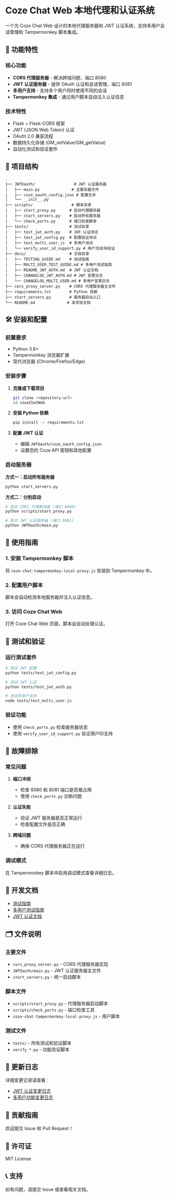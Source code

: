 # Coze Chat Web 本地代理和认证系统

一个为 Coze Chat Web 设计的本地代理服务器和 JWT 认证系统，支持多用户会话管理和 Tampermonkey 脚本集成。

## 🚀 功能特性

### 核心功能
- **CORS 代理服务器** - 解决跨域问题，端口 8080
- **JWT 认证服务器** - 提供 OAuth 认证和会话管理，端口 8081
- **多用户支持** - 支持多个用户同时使用不同的会话
- **Tampermonkey 集成** - 通过用户脚本自动注入认证信息

### 技术特性
- Flask + Flask-CORS 框架
- JWT (JSON Web Token) 认证
- OAuth 2.0 兼容流程
- 数据持久化存储 (GM_setValue/GM_getValue)
- 自动化测试和验证套件

## 📁 项目结构

```
.
├── JWTOauth/                 # JWT 认证服务器
│   ├── main.py              # 主服务器文件
│   ├── coze_oauth_config.json # 配置文件
│   └── __init__.py
├── scripts/                 # 脚本目录
│   ├── start_proxy.py      # 启动代理服务器
│   ├── start_servers.py    # 启动所有服务器
│   └── check_ports.py      # 端口检查脚本
├── tests/                  # 测试目录
│   ├── test_jwt_auth.py    # JWT 认证测试
│   ├── test_jwt_config.py  # 配置验证测试
│   ├── test_multi_user.js  # 多用户测试
│   └── verify_user_id_support.py # 用户ID支持验证
├── docs/                   # 文档目录
│   ├── TESTING_GUIDE.md    # 测试指南
│   ├── MULTI_USER_TEST_GUIDE.md # 多用户测试指南
│   ├── README_JWT_AUTH.md  # JWT 认证文档
│   ├── CHANGELOG_JWT_AUTH.md # JWT 变更日志
│   └── CHANGELOG_MULTI_USER.md # 多用户变更日志
├── cors_proxy_server.py    # CORS 代理服务器主文件
├── requirements.txt        # Python 依赖
├── start_servers.py        # 服务器启动入口
└── README.md              # 本项目文档
```

## 🛠️ 安装和配置

### 前置要求
- Python 3.8+
- Tampermonkey 浏览器扩展
- 现代浏览器 (Chrome/Firefox/Edge)

### 安装步骤

1. **克隆或下载项目**
   ```bash
   git clone <repository-url>
   cd cozeChatWeb
   ```

2. **安装 Python 依赖**
   ```bash
   pip install -r requirements.txt
   ```

3. **配置 JWT 认证**
   - 编辑 `JWTOauth/coze_oauth_config.json`
   - 设置您的 Coze API 密钥和其他配置

### 启动服务器

**方式一：启动所有服务器**
```bash
python start_servers.py
```

**方式二：分别启动**
```bash
# 启动 CORS 代理服务器 (端口 8080)
python scripts/start_proxy.py

# 启动 JWT 认证服务器 (端口 8081)
python JWTOauth/main.py
```

## 📖 使用指南

### 1. 安装 Tampermonkey 脚本
将 `coze-chat-tampermonkey-local-proxy.js` 安装到 Tampermonkey 中。

### 2. 配置用户脚本
脚本会自动检测本地服务器并注入认证信息。

### 3. 访问 Coze Chat Web
打开 Coze Chat Web 页面，脚本会自动处理认证。

## 🧪 测试和验证

### 运行测试套件

```bash
# 测试 JWT 配置
python tests/test_jwt_config.py

# 测试 JWT 认证
python tests/test_jwt_auth.py

# 测试多用户支持
node tests/test_multi_user.js
```

### 验证功能
- 使用 `check_ports.py` 检查服务器状态
- 使用 `verify_user_id_support.py` 验证用户ID支持

## 🔧 故障排除

### 常见问题

1. **端口冲突**
   - 检查 8080 和 8081 端口是否被占用
   - 使用 `check_ports.py` 诊断问题

2. **认证失败**
   - 验证 JWT 服务器是否正常运行
   - 检查配置文件是否正确

3. **跨域问题**
   - 确保 CORS 代理服务器正在运行

### 调试模式
在 Tampermonkey 脚本中启用调试模式查看详细日志。

## 📝 开发文档

- [测试指南](./docs/TESTING_GUIDE.md)
- [多用户测试指南](./docs/MULTI_USER_TEST_GUIDE.md)
- [JWT 认证文档](./docs/README_JWT_AUTH.md)

## 🗂️ 文件说明

### 主要文件
- `cors_proxy_server.py` - CORS 代理服务器实现
- `JWTOauth/main.py` - JWT 认证服务器主文件
- `start_servers.py` - 统一启动脚本

### 脚本文件
- `scripts/start_proxy.py` - 代理服务器启动脚本
- `scripts/check_ports.py` - 端口检查工具
- `coze-chat-tampermonkey-local-proxy.js` - 用户脚本

### 测试文件
- `tests/` - 所有测试和验证脚本
- `verify_*.py` - 功能验证脚本

## 🔄 更新日志

详细变更记录请查看：
- [JWT 认证变更日志](./docs/CHANGELOG_JWT_AUTH.md)
- [多用户功能变更日志](./docs/CHANGELOG_MULTI_USER.md)

## 🤝 贡献指南

欢迎提交 Issue 和 Pull Request！

## 📄 许可证

MIT License

## 📞 支持

如有问题，请提交 Issue 或查看相关文档。